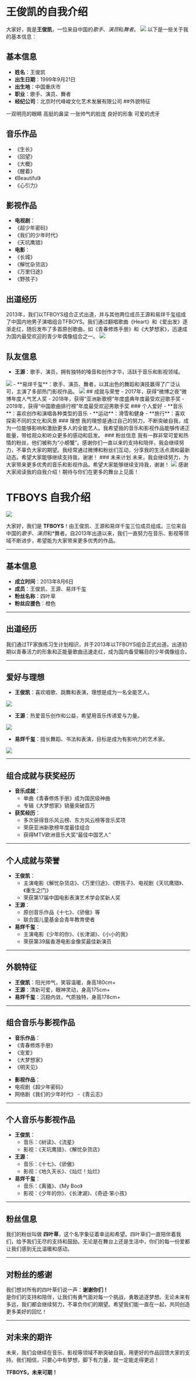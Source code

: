 # 王俊凯的自我介绍
 大家好，我是**王俊凯**，一位来自中国的*歌手*、*演员*和*舞者*。
<img src="https://wx3.sinaimg.cn/orj360/002QAMj1gy1hx4jaiosx5j61sc2ds7wi02.jpg">
 以下是一些关于我的基本信息：
<!-- 分割线 -->
 ## 基本信息
- **姓名**：王俊凯 
- **出生日期**：1999年9月21日
- **出生地**：中国重庆市 
- **职业**：歌手、演员、舞者
- **经纪公司**：北京时代峰峻文化艺术发展有限公司
##外貌特征
<!-- 无序列表 -->
一双明亮的眼睛
高挺的鼻梁
一张帅气的脸庞
良好的形象
可爱的虎牙
## 音乐作品 
- 《生长》 
- 《回望》
- 《大概》 
- 《醒着》
- 《Beautiful》
- 《心引力》 
## 影视作品
- **电视剧**：
- 《超少年密码》
- 《我们的少年时代》
- 《天坑鹰猎》 
- **电影**：
- 《长城》 
- 《解忧杂货店》
- 《万里归途》
- 《野孩子》 
## 出道经历 
2013年，我们以TFBOYS组合正式出道，并与其他两位成员王源和易烊千玺组成了中国内地男子演唱组合TFBOYS。我们通过翻唱歌曲《Heart》和《爱出发》逐渐走红，随后发布了多首原创歌曲，如《青春修炼手册》和《大梦想家》，迅速成为国内最受欢迎的青少年偶像组合之一。 
<img src="https://wx2.sinaimg.cn/mw2000/001Y7HKmly1hgn6lrpxb9j647s6bku1902.jpg">
## 队友信息 
- **王源**：歌手、演员，拥有独特的嗓音和创作才华，活跃于音乐和影视领域。 
<img src="https://tse1-mm.cn.bing.net/th/id/OIP-C.eC3lBHdTn51Vndfkun34lwHaLH?w=184&h=276&c=7&r=0&o=5&dpr=2&pid=1.7">
- **易烊千玺**：歌手、演员、舞者，以其出色的舞蹈和演技赢得了广泛认可，主演了多部热门影视作品。
<img src="https://tse2-mm.cn.bing.net/th/id/OIP-C.hwPUHXjnXNMaCpW2UgWbBgHaKE?w=184&h=250&c=7&r=0&o=5&dpr=2&pid=1.7">
## 成就与荣誉
- 2017年，获得“微博之夜”微博年度人气艺人奖
- 2018年，获得“亚洲新歌榜”年度盛典年度最受欢迎歌手奖
- 2019年，获得“中国歌曲排行榜”年度最受欢迎男歌手奖 
### 个人爱好
- **音乐**：喜欢创作和演唱各种类型的音乐
- **运动**：滑雪和健身
- **旅行**：喜欢探索不同的文化和风景 
### 理想 
我的理想是通过自己的努力，不断突破自我，成为一位能够影响和激励更多人的全能艺人。我希望我的音乐和影视作品能够传递正能量，带给观众和听众更多的感动和启发。
### 粉丝信息 
我有一群非常可爱和热情的粉丝，他们被称为“小螃蟹”。感谢你们一直以来的支持和陪伴，我会继续努力，不辜负大家的期望。我经常通过微博和粉丝们互动，分享我的生活点滴和最新动态。希望大家能够继续支持我，谢谢！ 
### 未来计划 
未来，我会继续努力，为大家带来更多优秀的音乐和影视作品。希望大家能够继续支持我，谢谢！ 
<img src="https://c-ssl.dtstatic.com/uploads/item/201810/02/20181002173657_2ECtV.thumb.400_0.jpeg">
感谢大家阅读我的自我介绍！期待与你们在更多的舞台上见面！


# TFBOYS 自我介绍

<img src="https://wx2.sinaimg.cn/orj360/001Y7HKmly1hglx09xl0bj66684kle8a02.jpg">


大家好，我们是 **TFBOYS**！由王俊凯、王源和易烊千玺三位成员组成。三位来自中国的*歌手*、*演员*和*舞者。自2013年出道以来，我们一直努力在音乐、影视等领域不断进步，希望能为大家带来更多优秀的作品。




---

## 基本信息
- **成立时间**：2013年8月6日  
- **成员**：王俊凯、王源、易烊千玺  
- **粉丝名称**：四叶草  
- **粉丝应援色**：橙色  

---

## 出道经历
我们通过TF家族练习生计划相识，并于2013年以TFBOYS组合正式出道。出道初期以青春活力的形象和正能量歌曲迅速走红，成为国内备受瞩目的少年偶像组合。

---

## 爱好与理想
- **王俊凯**：喜欢唱歌、跳舞和表演，理想是成为一名全能艺人。

<img src="https://wx3.sinaimg.cn/orj360/ebad1ae9gy1hxzoo1pytzj23lp2egnpg.jpg">  

- **王源**：热爱音乐创作和公益，希望用音乐传递爱与力量。  

<img src="https://wx3.sinaimg.cn/orj360/006hOXi3ly1hgnxc6yupyj31jk2bckjq.jpg">

- **易烊千玺**：擅长舞蹈、书法和表演，目标是成为有影响力的艺术家。

<img src="https://wx1.sinaimg.cn/orj360/006VJhk2ly1hwfmkwjr65j348w6dc7wt.jpg">  

---

## 组合成就与获奖经历
- **音乐成就**：  
  - 单曲《青春修炼手册》成为国民级神曲  
  - 专辑《大梦想家》销量突破百万  
- **获奖经历**：  
  - 多次获得音乐风云榜、东方风云榜等音乐奖项  
  - 荣获亚洲新歌榜年度最佳组合  
  - 获得MTV欧洲音乐大奖“最佳中国艺人”  

---

## 个人成就与荣誉
- **王俊凯**：  
  - 主演电影《解忧杂货店》、《万里归途》、《野孩子》、电视剧《天坑鹰猎》、《重生之门》  
  - 荣获第17届中国电影表演艺术学会奖新人奖  
- **王源**：  
  - 原创音乐作品《十七》、《骄傲》等  
  - 联合国儿童基金会青年教育使者  
- **易烊千玺**：  
  - 主演电影《少年的你》、《长津湖》、《小小的我》
  - 荣获第39届香港电影金像奖最佳新演员  

---

## 外貌特征
- **王俊凯**：阳光帅气，笑容温暖，身高180cm+  
- **王源**：清新可爱，眼神灵动，身高175cm+  
- **易烊千玺**：沉稳内敛，气质独特，身高178cm+  

---

## 组合音乐与影视作品
- **音乐作品**：  
 - 《青春修炼手册》  
 - 《宠爱》  
 - 《大梦想家》
 -  《明天见》

<audio src="https://music.163.com/song?id=435004465"></audio>


- **影视作品**：  
 - 电视剧《超少年密码》  
 - 网络剧《我们的少年时代》
 -《青云志》  

---

## 个人音乐与影视作品
- **王俊凯**：  
  - 音乐：《树读》、《流星》  
  - 影视：《天坑鹰猎》、《解忧杂货店》  
- **王源**：  
  - 音乐：《十七》、《骄傲》  
  - 影视：《地久天长》、《灿烂！灿烂》  
- **易烊千玺**：  
  - 音乐：《离骚》、《My Boo》  
  - 影视：《少年的你》、《长津湖》、《奇迹·笨小孩》  

---

## 粉丝信息
我们的粉丝叫做 **四叶草**，这个名字象征着幸运和希望。四叶草们一直陪伴着我们，给予我们无尽的支持和鼓励。无论是在舞台上还是生活中，你们的每一份爱都让我们感到无比温暖和感动。

---

## 对粉丝的感谢
我们想对所有的四叶草们说一声：**谢谢你们！**  
是你们的支持和陪伴，让我们有勇气面对每一个挑战，勇敢追逐梦想。无论未来有多远，我们都会继续努力，不辜负你们的期望。希望我们能一直在一起，共同创造更多美好的回忆！

---

## 对未来的期许
未来，我们会继续在音乐、影视等领域不断突破自我，用更好的作品回馈大家的支持。我们相信，只要心中有梦想，脚下有力量，就一定能走得更远！  

**TFBOYS，未来可期！**
